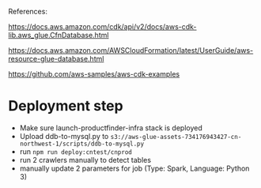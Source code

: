 References:

https://docs.aws.amazon.com/cdk/api/v2/docs/aws-cdk-lib.aws_glue.CfnDatabase.html

https://docs.aws.amazon.com/AWSCloudFormation/latest/UserGuide/aws-resource-glue-database.html

https://github.com/aws-samples/aws-cdk-examples

# Deployment step

* Make sure launch-productfinder-infra stack is deployed
* Upload ddb-to-mysql.py to `s3://aws-glue-assets-734176943427-cn-northwest-1/scripts/ddb-to-mysql.py` 
* run `npm run deploy:cntest/cnprod`
* run 2 crawlers manually to detect tables
* manually update 2 parameters for job (Type: Spark, Language: Python 3)
